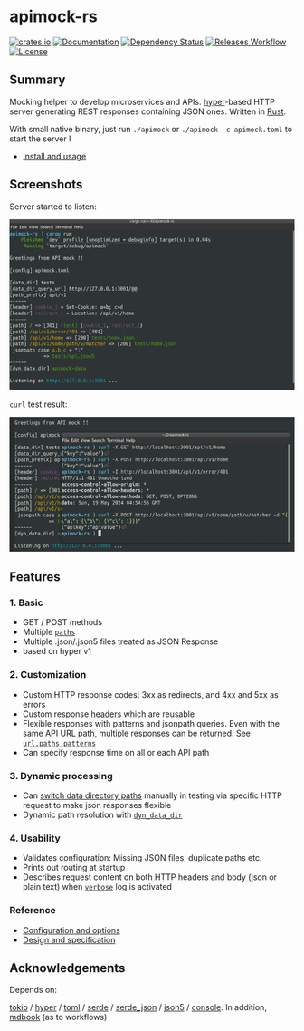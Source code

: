 # apimock-rs

[![crates.io](https://img.shields.io/crates/v/apimock?label=latest)](https://crates.io/crates/apimock)
[![Documentation](https://docs.rs/apimock/badge.svg?version=latest)](https://docs.rs/apimock/latest)
[![Dependency Status](https://deps.rs/crate/apimock/latest/status.svg)](https://deps.rs/crate/apimock/latest)
[![Releases Workflow](https://github.com/nabbisen/apimock-rs/actions/workflows/release.yml/badge.svg)](https://github.com/nabbisen/apimock-rs/actions/workflows/)
[![License](https://img.shields.io/github/license/nabbisen/apimock-rs)](https://github.com/nabbisen/apimock-rs/blob/main/LICENSE)

## Summary

Mocking helper to develop microservices and APIs. [hyper](https://hyper.rs/)-based HTTP server generating REST responses containing JSON ones. Written in [Rust](https://www.rust-lang.org/).

With small native binary, just run `./apimock` or `./apimock -c apimock.toml` to start the server !

- [Install and usage](docs/INSTALL.md)

## Screenshots

Server started to listen:

![server starts](.docs-assets/demo-01.png)

`curl` test result:

![server responds](.docs-assets/demo-02.png)

## Features

### 1. Basic

- GET / POST methods
- Multiple [`paths`](docs/CONFIGURE.md#urlpaths)
- Multiple .json/.json5 files treated as JSON Response
- based on hyper v1

### 2. Customization

- Custom HTTP response codes: 3xx as redirects, and 4xx and 5xx as errors
- Custom response [headers](docs/CONFIGURE.md#urlheaders) which are reusable
- Flexible responses with patterns and jsonpath queries. Even with the same API URL path, multiple responses can be returned. See [`url.paths_patterns`](docs/CONFIGURE.md#urlpaths_patterns)
- Can specify response time on all or each API path

### 3. Dynamic processing

- Can [switch data directory paths](docs/CONFIGURE.md#urldata_dir_query_path) manually in testing via specific HTTP request to make json responses flexible
- Dynamic path resolution with [`dyn_data_dir`](docs/CONFIGURE.md#generaldyn_data_dir)

### 4. Usability

- Validates configuration: Missing JSON files, duplicate paths etc.
- Prints out routing at startup
- Describes request content on both HTTP headers and body (json or plain text) when [`verbose`](docs/CONFIGURE.md#generalverbose) log is activated

### Reference

- [Configuration and options](docs/CONFIGURE.md)
- [Design and specification](docs/SPECS.md)

## Acknowledgements

Depends on:

[tokio](https://github.com/tokio-rs/tokio) / [hyper](https://hyper.rs/) / [toml](https://github.com/toml-rs/toml) / [serde](https://serde.rs/) / [serde_json](https://github.com/serde-rs/json) / [json5](https://github.com/callum-oakley/json5-rs) / [console](https://github.com/console-rs/console). In addition, [mdbook](https://github.com/rust-lang/mdBook) (as to workflows)
